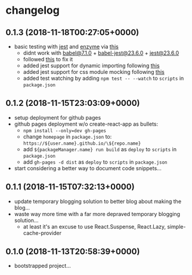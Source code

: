 # changelog

## 0.1.3 (2018-11-18T00:27:05+0000)

- basic testing with [jest](https://jestjs.io/) and [enzyme](https://airbnb.io/enzyme/) via [this](https://medium.com/codeclan/testing-react-with-jest-and-enzyme-20505fec4675)
  - didnt work with babel@7.1.0 + babel-jest@23.6.0 + jest@23.6.0
  - followed [this](https://jestjs.io/docs/en/getting-started#using-babel) to fix it
  - added jest support for dynamic importing following [this](https://github.com/airbnb/enzyme/issues/1460#issuecomment-388358778)
  - added jest support for css module mocking following
    [this](https://github.com/facebook/jest/issues/3094#issuecomment-385164816)
  - added test watching by adding `npm test -- --watch` to `scripts` in `package.json`

## 0.1.2 (2018-11-15T23:03:09+0000)

- setup deployment for github pages
- github pages deployment w/o create-react-app as bullets:
  - `npm install --only=dev gh-pages`
  - change `homepage` in `package.json` to:
    `https://${user.name}.github.io/\${repo.name}`
  - add `${packageManager.name} run build` as `deploy` to `scripts` in `package.json`
  - add `gh-pages -d dist` as `deploy` to `scripts` in `package.json`
- start considering a better way to document code snippets...

## 0.1.1 (2018-11-15T07:32:13+0000)

- update temporary blogging solution to better blog about making the blog...
- waste way more time with a far more depraved temporary blogging solution...
  - at least it's an excuse to use React.Suspense, React.Lazy, simple-cache-provider

## 0.1.0 (2018-11-13T20:58:39+0000)

- bootstrapped project...
